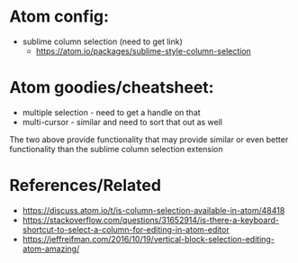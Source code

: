 # Atom config:
* sublime column selection (need to get link)
  * https://atom.io/packages/sublime-style-column-selection

# Atom goodies/cheatsheet:
* multiple selection - need to get a handle on that
* multi-cursor - similar and need to sort that out as well

The two above provide functionality that may provide similar or even better functionality than the sublime column selection extension

# References/Related
* https://discuss.atom.io/t/is-column-selection-available-in-atom/48418
* https://stackoverflow.com/questions/31652914/is-there-a-keyboard-shortcut-to-select-a-column-for-editing-in-atom-editor
* https://jeffreifman.com/2016/10/19/vertical-block-selection-editing-atom-amazing/
